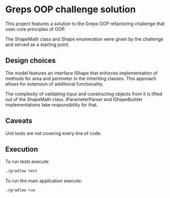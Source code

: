 # Greps OOP challenge solution 

This project features a solution to the Greps OOP refactoring challenge that uses core principles of OOP.

The ShapeMath class and Shape enumeration were given by the challenge and served as a starting point.

## Design choices

The model features an interface IShape that enforces implementation of methods for area and perimeter in the inheriting classes. This approach allows for extension of additional functionality. 

The complexity of validating input and constructing objects from it is lifted out of the ShapeMath class. IParameterParser and IShapeBuilder implementations take responsibility for that. 

## Caveats

Unit tests are not covering every line of code. 

## Execution

To run tests execute: 

```bash
./gradlew test
```

To run the main application execute: 

```bash
./gradlew run
```
